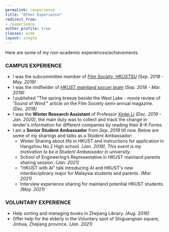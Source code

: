 ```yaml
---
permalink: /experience
title: "Other Experience"
redirect_from:
- /experience
author_profile: true 
classes: wide
layout: single
---
```


Here are some of my non-academic experiences/achievements.

### CAMPUS EXPERIENCE

- I was the subcommittee member of [*Film Society, HKUSTSU*](https://www.facebook.com/filmsoc.ust.hk/) *(Sep. 2018 - May. 2019)*
- I was the midfielder of [*HKUST mainland soccer team*](https://www.facebook.com/HKUST.mainland.football.team/photos/?ref=page_internal) *(Sep. 2018 - Mar. 2019)*
- I published "The spring breeze beside the West Lake - movie review of 'Sound of Wind'" article on the Film Society semi-annual magazine. *(Dec. 2018)*
- I was the **Winter Research Assistant** of Professor [Xinlei Li](https://acct.hkust.edu.hk/faculty-and-staff/directory/acxinlei) *(Dec. 2019 - Jan. 2020)*, 
  the main duty was to collect and track the change in lender's information for different companies by reading their 8-K Forms.
- I am a **Senior Student Ambassador** from *Sep. 2019* till now. Below are some of my sharings and talks as a Student Ambassador:
    * Winter Sharing about life in HKUST and instructions for application in Hangzhou No.2 High school. *(Jan. 2019), This event is my motivation to be a Student Ambassador in university.* 
    * School of Engineering’s Representative in HKUST mainland parents sharing session. *(Jan. 2021)*
    * "HKUST with AI" talk introducing AI and HKUST's new interdisciplinary major for Malaysia students and parents. *(Mar. 2021)*
    * Interview experience sharing for mainland potential HKUST students. *(May. 2021)*

### VOLUNTARY EXPERIENCE

- Help sorting and managing books in Zhejiang Library. *(Aug. 2016)*
- Offer help for the elderly in the Voluntary spot of Shiguangnan square, Jinhua, Zhejiang province. *(Jan. 2021)*